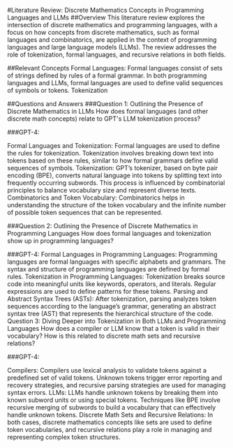#Literature Review: Discrete Mathematics Concepts in Programming Languages and LLMs
##Overview
This literature review explores the intersection of discrete mathematics and programming languages, with a focus on how concepts from discrete mathematics, such as formal languages and combinatorics, are applied in the context of programming languages and large language models (LLMs). The review addresses the role of tokenization, formal languages, and recursive relations in both fields.

##Relevant Concepts
Formal Languages: Formal languages consist of sets of strings defined by rules of a formal grammar. In both programming languages and LLMs, formal languages are used to define valid sequences of symbols or tokens.
Tokenization


##Questions and Answers
###Question 1: Outlining the Presence of Discrete Mathematics in LLMs
How does formal languages (and other discrete math concepts) relate to GPT's LLM tokenization process?

###GPT-4:

Formal Languages and Tokenization: Formal languages are used to define the rules for tokenization. Tokenization involves breaking down text into tokens based on these rules, similar to how formal grammars define valid sequences of symbols.
Tokenization: GPT’s tokenizer, based on byte pair encoding (BPE), converts natural language into tokens by splitting text into frequently occurring subwords. This process is influenced by combinatorial principles to balance vocabulary size and represent diverse texts.
Combinatorics and Token Vocabulary: Combinatorics helps in understanding the structure of the token vocabulary and the infinite number of possible token sequences that can be represented.

###Question 2: Outlining the Presence of Discrete Mathematics in Programming Languages
How does formal languages and tokenization show up in programming languages?

###GPT-4:
Formal Languages in Programming Languages: Programming languages are formal languages with specific alphabets and grammars. The syntax and structure of programming languages are defined by formal rules.
Tokenization in Programming Languages: Tokenization breaks source code into meaningful units like keywords, operators, and literals. Regular expressions are used to define patterns for these tokens.
Parsing and Abstract Syntax Trees (ASTs): After tokenization, parsing analyzes token sequences according to the language’s grammar, generating an abstract syntax tree (AST) that represents the hierarchical structure of the code.
Question 3: Diving Deeper into Tokenization in Both LLMs and Programming Languages
How does a compiler or LLM know that a token is valid in their vocabulary? How is this related to discrete math sets and recursive relations?

###GPT-4:

Compilers: Compilers use lexical analysis to validate tokens against a predefined set of valid tokens. Unknown tokens trigger error reporting and recovery strategies, and recursive parsing strategies are used for managing syntax errors.
LLMs: LLMs handle unknown tokens by breaking them into known subword units or using special tokens. Techniques like BPE involve recursive merging of subwords to build a vocabulary that can effectively handle unknown tokens.
Discrete Math Sets and Recursive Relations: In both cases, discrete mathematics concepts like sets are used to define token vocabularies, and recursive relations play a role in managing and representing complex token structures.
